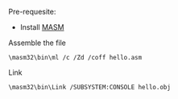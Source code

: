 Pre-requesite:
* Install [MASM](http://www.masm32.com/)

Assemble the file
```shell
\masm32\bin\ml /c /Zd /coff hello.asm
```

Link
```shell
\masm32\bin\Link /SUBSYSTEM:CONSOLE hello.obj
```
